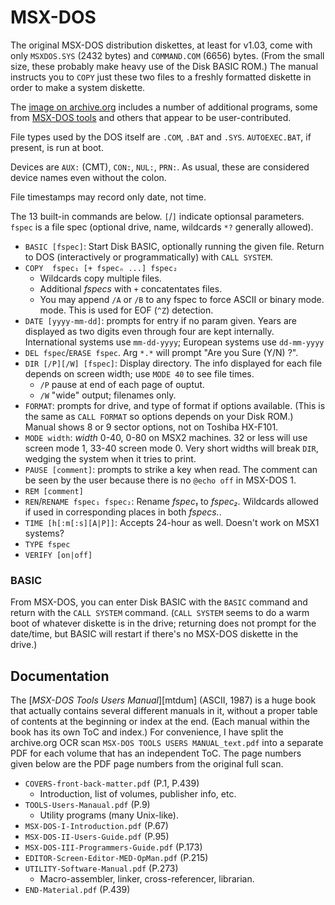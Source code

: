 MSX-DOS
=======

The original MSX-DOS distribution diskettes, at least for v1.03, come with
only `MSXDOS.SYS` (2432 bytes) and `COMMAND.COM` (6656) bytes. (From the
small size, these probably make heavy use of the Disk BASIC ROM.) The
manual instructs you to `COPY` just these two files to a freshly formatted
diskette in order to make a system diskette.

The [image on archive.org][ar-MSXDOS] includes a number of additional
programs, some from [MSX-DOS tools][ar-TOOLS] and others that appear to be
user-contributed.

File types used by the DOS itself are `.COM`, `.BAT` and `.SYS`.
`AUTOEXEC.BAT`, if present, is run at boot.

Devices are `AUX:` (CMT), `CON:`, `NUL:`, `PRN:`.
As usual, these are considered device names even without the colon.

File timestamps may record only date, not time.

The 13 built-in commands are below. `[`/`]` indicate optionsal parameters.
`fspec` is a file spec (optional drive, name, wildcards `*?` generally
allowed).
- `BASIC [fspec]`: Start Disk BASIC, optionally running the given file.
  Return to DOS (interactively or programmatically) with `CALL SYSTEM`.
- `COPY  fspec₁ [+ fspecₙ ...] fspec₂`
  - Wildcards copy multiple files.
  - Additional _fspecs_ with `+` concatentates files.
  - You may append `/A` or `/B` to any fspec to force ASCII or binary mode.
    mode. This is used for EOF (`^Z`) detection.
- `DATE [yyyy-mm-dd]`: prompts for entry if no param given. Years are
  displayed as two digits even through four are kept internally.
  International systems use `mm-dd-yyyy`; European systems use `dd-mm-yyyy`
- `DEL fspec`/`ERASE fspec`. Arg `*.*` will prompt "Are you Sure (Y/N) ?".
- `DIR [/P][/W] [fspec]`: Display directory. The info displayed for each
  file depends on screen width; use `MODE 40` to see file times.
  - `/P` pause at end of each page of ouptut.
  - `/W` "wide" output; filenames only.
- `FORMAT`: prompts for drive, and type of format if options available.
  (This is the same as `CALL FORMAT` so options depends on your Disk ROM.)
  Manual shows 8 or 9 sector options, not on Toshiba HX-F101.
- `MODE width`: _width_ 0-40, 0-80 on MSX2 machines. 32 or less will use
  screen mode 1, 33-40 screen mode 0. Very short widths will break `DIR`,
  wedging the system when it tries to print.
- `PAUSE [comment]`: prompts to strike a key when read. The comment can be
  seen by the user because there is no `@echo off` in MSX-DOS 1.
- `REM [comment]`
- `REN`/`RENAME fspec₁ fspec₂`: Rename _fspec₁_ to _fspec₂._ Wildcards
  allowed if used in corresponding places in both _fspecs._.
- `TIME [h[:m[:s][A|P]]`: Accepts 24-hour as well. Doesn't work on MSX1
  systems?
- `TYPE fspec`
- `VERIFY [on|off]`

### BASIC

From MSX-DOS, you can enter Disk BASIC with the `BASIC` command and
return with the `CALL SYSTEM` command. (`CALL SYSTEM` seems to do a warm
boot of whatever diskette is in the drive; returning does not prompt for
the date/time, but BASIC will restart if there's no MSX-DOS diskette in
the drive.)


Documentation
-------------

The [_MSX-DOS Tools Users Manual_][mtdum] (ASCII, 1987) is a huge book that
actually contains several different manuals in it, without a proper table
of contents at the beginning or index at the end. (Each manual within the
book has its own ToC and index.) For convenience, I have split the
archive.org OCR scan `MSX-DOS TOOLS USERS MANUAL_text.pdf` into a separate
PDF for each volume that has an independent ToC. The page numbers given
below are the PDF page numbers from the original full scan.

- `COVERS-front-back-matter.pdf` (P.1, P.439)
  - Introduction, list of volumes, publisher info, etc.
- `TOOLS-Users-Manaual.pdf` (P.9)
  - Utility programs (many Unix-like).
- `MSX-DOS-I-Introduction.pdf` (P.67)
- `MSX-DOS-II-Users-Guide.pdf` (P.95)
- `MSX-DOS-III-Programmers-Guide.pdf` (P.173)
- `EDITOR-Screen-Editor-MED-OpMan.pdf` (P.215)
- `UTILITY-Software-Manual.pdf` (P.273)
  - Macro-assembler, linker, cross-referencer, librarian.
- `END-Material.pdf` (P.439)



<!-------------------------------------------------------------------->
[ar-MSXDOS]: https://archive.org/details/MSXDOS
[mdtum]: https://archive.org/details/MSXDOSTOOLS/
[ar-TOOLS]: https://archive.org/details/MSXDOSTOOLS_201606
